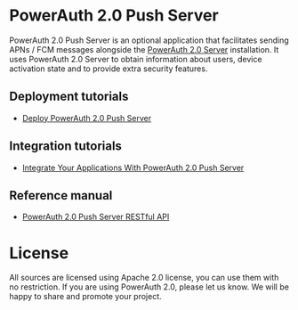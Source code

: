 # PowerAuth 2.0 Push Server

PowerAuth 2.0 Push Server is an optional application that facilitates sending APNs / FCM messages alongside the [PowerAuth 2.0 Server](https://github.com/lime-company/lime-security-powerauth) installation. It uses PowerAuth 2.0 Server to obtain information about users, device activation state and to provide extra security features.

## Deployment tutorials

- [Deploy PowerAuth 2.0 Push Server](https://github.com/lime-company/lime-security-powerauth-push/wiki/Deploying-Push-Server)

## Integration tutorials

- [Integrate Your Applications With PowerAuth 2.0 Push Server](https://github.com/lime-company/lime-security-powerauth-push/wiki/Push-Server-Integration)

## Reference manual

- [PowerAuth 2.0 Push Server RESTful API](https://github.com/lime-company/lime-security-powerauth-push/wiki/Push-Server-API)

# License

All sources are licensed using Apache 2.0 license, you can use them with no restriction. If you are using PowerAuth 2.0, please let us know. We will be happy to share and promote your project.
